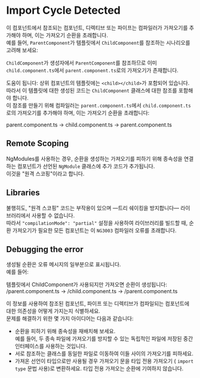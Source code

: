 # Import Cycle Detected

이 컴포넌트에서 참조되는 컴포넌트, 디렉티브 또는 파이프는 컴파일러가 가져오기를 추가해야 하며, 이는 가져오기 순환을 초래합니다.  
예를 들어, `ParentComponent`가 템플릿에서 `ChildComponent`를 참조하는 시나리오를 고려해 보세요:

<docs-code header="parent.component.ts" path="adev/src/content/examples/errors/cyclic-imports/parent.component.ts"/>

<docs-code header="child.component.ts" path="adev/src/content/examples/errors/cyclic-imports/child.component.ts"/>

`ChildComponent`가 생성자에서 `ParentComponent`를 참조하므로 이미 `child.component.ts`에서 `parent.component.ts`로의 가져오기가 존재합니다.

도움이 됩니다: 상위 컴포넌트의 템플릿에는 `<child></child>`가 포함되어 있습니다.  
따라서 이 템플릿에 대한 생성된 코드는 `ChildComponent` 클래스에 대한 참조를 포함해야 합니다.  
이 참조를 만들기 위해 컴파일러는 `parent.component.ts`에서 `child.component.ts`로의 가져오기를 추가해야 하며, 이는 가져오기 순환을 초래합니다:

<docs-code language="text">

parent.component.ts -> child.component.ts -> parent.component.ts

</docs-code>

## Remote Scoping

NgModules를 사용하는 경우, 순환을 생성하는 가져오기를 피하기 위해 종속성을 연결하는 컴포넌트가 선언된 `NgModule` 클래스에 추가 코드가 추가됩니다.  
이것을 "원격 스코핑"이라고 합니다.

## Libraries

불행히도, "원격 스코핑" 코드는 부작용이 있으며 —트리 쉐이킹을 방지합니다— 라이브러리에서 사용할 수 없습니다.  
따라서 `"compilationMode": "partial"` 설정을 사용하여 라이브러리를 빌드할 때, 순환 가져오기가 필요한 모든 컴포넌트는 이 `NG3003` 컴파일러 오류를 초래합니다.

## Debugging the error

생성될 순환은 오류 메시지의 일부분으로 표시됩니다.  
예를 들어:

<docs-code hideCopy="true">

템플릿에서 ChildComponent가 사용되지만 가져오면 순환이 생성됩니다:
/parent.component.ts -> /child.component.ts -> /parent.component.ts

</docs-code>

이 정보를 사용하여 참조된 컴포넌트, 파이프 또는 디렉티브가 컴파일되는 컴포넌트에 대한 의존성을 어떻게 가지는지 식별하세요.  
문제를 해결하기 위한 몇 가지 아이디어는 다음과 같습니다:

* 순환을 피하기 위해 종속성을 재배치해 보세요.  
  예를 들어, 두 종속 파일에 가져오기를 방지할 수 있는 독립적인 파일에 저장된 중간 인터페이스를 사용하는 것입니다.
* 서로 참조하는 클래스를 동일한 파일로 이동하여 이들 사이의 가져오기를 피하세요.
* 가져온 선언이 타입으로만 사용될 경우 가져오기 문을 타입 전용 가져오기 ( `import type` 문법 사용)로 변환하세요. 타입 전용 가져오는 순환에 기여하지 않습니다.